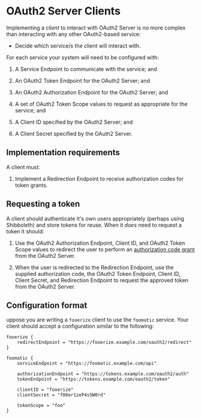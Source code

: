 OAuth2 Server Clients
=====================

Implementing a *client* to interact with OAuth2 Server is no more complex than
interacting with any other OAuth2-based service:

- Decide which service/s the client will interact with.

For each service your system will need to be configured with:

1. A Service Endpoint to communicate with the service; and

2. An OAuth2 Token Endpoint for the OAuth2 Server; and

2. An OAuth2 Authorization Endpoint for the OAuth2 Server; and

3. A set of OAuth2 Token Scope values to request as appropriate for the
service; and

4. A Client ID specified by the OAuth2 Server; and

5. A Client Secret specified by the OAuth2 Server.

Implementation requirements
---------------------------

A client must:

1. Implement a Redirection Endpoint to receive authorization codes for token
grants.

Requesting a token
------------------

A client should authenticate it's own users appropriately (perhaps using
Shibboleth) and store tokens for reuse. When it *does* need to request a token
it should:

1. Use the OAuth2 Authorization Endpoint, Client ID, and OAuth2 Token Scope
values to redirect the user to perform an [authorization code grant][s4.1] from
the OAuth2 Server.

1. When the user is redirected to the Redirection Endpoint, use the supplied
authorization code, the OAuth2 Token Endpoint, Client ID, Client Secret, and
Redirection Endpoint to request the approved token from the OAuth2 Server.

Configuration format
--------------------

uppose you are writing a `fooerize` client to use the `foomatic` service. Your
client should accept a configuration similar to the following:

````
fooerize {
    redirectEndpoint = "https://fooerize.example.com/oauth2/redirect"
}

foomatic {
    serviceEndpoint = "https://foomatic.example.com/api"

    authorizationEndpoint = "https://tokens.example.com/oauth2/auth"
    tokenEndpoint = "https://tokens.example.com/oauth2/token"

    clientID = "fooerize"
    clientSecret = "f00er1zeP4s5W0rd"

    tokenScope = "foo"
}
````

[s4.1]: http://tools.ietf.org/html/rfc6749#section-4.1
